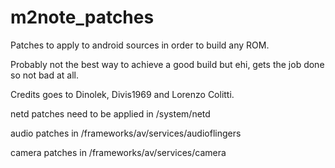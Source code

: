 # m2note_patches
Patches to apply to android sources in order to build any ROM.

Probably not the best way to achieve a good build but ehi, gets the job done so not bad at all.

Credits goes to Dinolek, Divis1969 and Lorenzo Colitti.

netd patches need to be applied in /system/netd

audio patches in /frameworks/av/services/audioflingers

camera patches in /frameworks/av/services/camera



